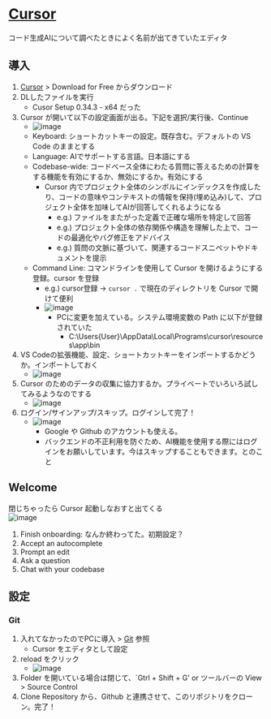 # [Cursor](https://cursor.sh/)
コード生成AIについて調べたときによく名前が出てきていたエディタ

## 導入
1. [Cursor](https://cursor.sh/) > Download for Free からダウンロード
2. DLしたファイルを実行
    - Cusor Setup 0.34.3 - x64 だった
3. Cursor が開いて以下の設定画面が出る。下記を選択/実行後、Continue
    - ![image](https://github.com/kkt0116/til/assets/97575675/cd420892-5012-4fdc-9739-5300d0dbe7f7)
    - Keyboard: ショートカットキーの設定。既存含む。デフォルトの VS Code のままとする
    - Language: AIでサポートする言語。日本語にする
    - Codebase-wide: コードベース全体にわたる質問に答えるための計算をする機能を有効にするか、無効にするか。有効にする
      - Cursor 内でプロジェクト全体のシンボルにインデックスを作成したり、コードの意味やコンテキストの情報を保持(埋め込み)して、プロジェクト全体を加味してAIが回答してくれるようになる
        - e.g.) ファイルをまたがった定義で正確な場所を特定して回答
        - e.g.) プロジェクト全体の依存関係や構造を理解した上で、コードの最適化やバグ修正をアドバイス
        - e.g.) 質問の文脈に基づいて、関連するコードスニペットやドキュメントを提示
    - Command Line: コマンドラインを使用して Cursor を開けるようにする登録。cursor を登録
      - e.g.) cursor登録 → `cursor .` で現在のディレクトリを Cursor で開けて便利
      - ![image](https://github.com/kkt0116/til/assets/97575675/d7f5c77f-a824-4d0d-90b8-2a647e57dabe)
        - PCに変更を加えている。システム環境変数の Path に以下が登録されていた
          - C:\Users\{User}\AppData\Local\Programs\cursor\resources\app\bin
4. VS Codeの拡張機能、設定、ショートカットキーをインポートするかどうか。インポートしておく
    - ![image](https://github.com/kkt0116/til/assets/97575675/8bb1dc4f-07b0-4ece-a1e6-b4654f83f14d)
5. Cursor のためのデータの収集に協力するか。プライベートでいろいろ試してみるようなのでする
    - ![image](https://github.com/kkt0116/til/assets/97575675/d95d012f-2caf-4170-a503-469df33c10d6)
6. ログイン/サインアップ/スキップ。ログインして完了！
    - ![image](https://github.com/kkt0116/til/assets/97575675/7976c8f2-d85e-49f2-a732-9268de5554be)
      - Google や Github のアカウントも使える。
      - バックエンドの不正利用を防ぐため、AI機能を使用する際にはログインをお願いしています。今はスキップすることもできます。とのこと
      
## Welcome
閉じちゃったら Cursor 起動しなおすと出てくる  
![image](https://github.com/kkt0116/til/assets/97575675/8d05ecc1-43a9-43b4-bc4a-2a671a468269)

1. Finish onboarding: なんか終わってた。初期設定？
2. Accept an autocomplete
3. Prompt an edit
4. Ask a question
5. Chat with your codebase

## 設定
### Git
1. 入れてなかったのでPCに導入 > [Git](./Git.md) 参照
     - Cursor をエディタとして設定
2. reload をクリック
     - ![image](https://github.com/kkt0116/til/assets/97575675/e48be964-8167-4230-a3b6-b944ee156890)
3. Folder を開いている場合は閉じて、`Gtrl + Shift + G' or ツールバーの View > Source Control
4. Clone Repository から、Github と連携させて、このリポジトリをクローン。完了！


